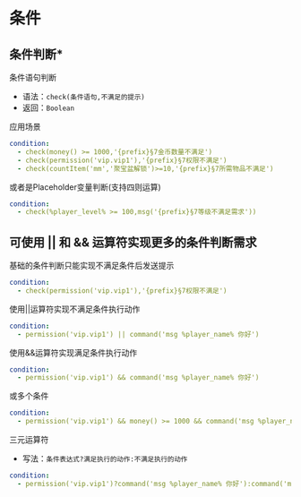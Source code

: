 # 条件




## 条件判断*
条件语句判断

* 语法：`check(条件语句,不满足的提示)`
* 返回：`Boolean`

应用场景

```yaml
condition:
  - check(money() >= 1000,'{prefix}§7金币数量不满足')
  - check(permission('vip.vip1'),'{prefix}§7权限不满足')
  - check(countItem('mm','聚宝盆解锁')>=10,'{prefix}§7所需物品不满足')

```

或者是Placeholder变量判断(支持四则运算)

```yaml
condition:
  - check(%player_level% >= 100,msg('{prefix}§7等级不满足需求'))

```


## 可使用 || 和 && 运算符实现更多的条件判断需求

基础的条件判断只能实现不满足条件后发送提示
```yaml
condition:
  - check(permission('vip.vip1'),'{prefix}§7权限不满足')
```

使用||运算符实现不满足条件执行动作

```yaml
condition:
  - permission('vip.vip1') || command('msg %player_name% 你好')
```

使用&&运算符实现满足条件执行动作

```yaml
condition:
  - permission('vip.vip1') && command('msg %player_name% 你好')
```

或多个条件

```yaml
condition:
  - permission('vip.vip1') && money() >= 1000 && command('msg %player_name% 你好')
```

三元运算符
* 写法：`条件表达式?满足执行的动作:不满足执行的动作`

```yaml
condition:
  - permission('vip.vip1')?command('msg %player_name% 你好'):command('msg %player_name% 不好')
```
